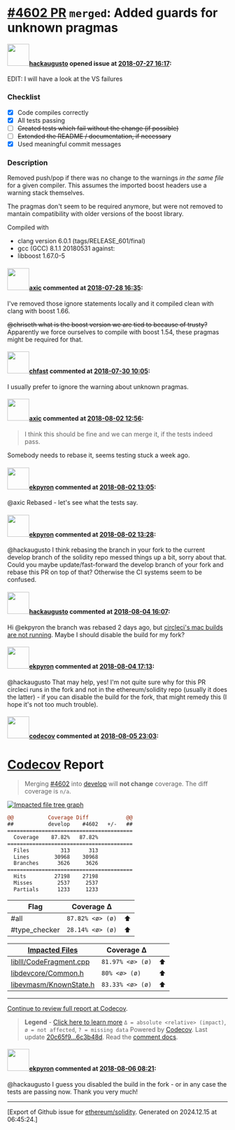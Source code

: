 # [\#4602 PR](https://github.com/ethereum/solidity/pull/4602) `merged`: Added guards for unknown pragmas

#### <img src="https://avatars.githubusercontent.com/u/310139?u=2249e024f23f2e21efa91d96f91c60bf2aba5423&v=4" width="50">[hackaugusto](https://github.com/hackaugusto) opened issue at [2018-07-27 16:17](https://github.com/ethereum/solidity/pull/4602):

EDIT: I will have a look at the VS failures 

### Checklist

- [x] Code compiles correctly
- [x] All tests passing
- [ ] ~~Created tests which fail without the change (if possible)~~
- [ ] ~~Extended the README / documentation, if necessary~~
- [x] Used meaningful commit messages

### Description

Removed push/pop if there was no change to the warnings *in the same
file* for a given compiler. This assumes the imported boost headers use
a warning stack themselves.

The pragmas don't seem to be required anymore, but were not removed to
mantain compatibility with older versions of the boost library.

Compiled with
- clang version 6.0.1 (tags/RELEASE_601/final)
- gcc (GCC) 8.1.1 20180531
 against:
- libboost 1.67.0-5


#### <img src="https://avatars.githubusercontent.com/u/20340?v=4" width="50">[axic](https://github.com/axic) commented at [2018-07-28 16:35](https://github.com/ethereum/solidity/pull/4602#issuecomment-408619666):

I've removed those ignore statements locally and it compiled clean with clang with boost 1.66.

~~@chriseth what is the boost version we are tied to because of trusty?~~ Apparently we force ourselves to compile with boost 1.54, these pragmas might be required for that.

#### <img src="https://avatars.githubusercontent.com/u/573380?u=6cd4b0f473d862749cbed137d0bb32b726ae071f&v=4" width="50">[chfast](https://github.com/chfast) commented at [2018-07-30 10:05](https://github.com/ethereum/solidity/pull/4602#issuecomment-408813482):

I usually prefer to ignore the warning about unknown pragmas.

#### <img src="https://avatars.githubusercontent.com/u/20340?v=4" width="50">[axic](https://github.com/axic) commented at [2018-08-02 12:56](https://github.com/ethereum/solidity/pull/4602#issuecomment-409916594):

> I think this should be fine and we can merge it, if the tests indeed pass.

Somebody needs to rebase it, seems testing stuck a week ago.

#### <img src="https://avatars.githubusercontent.com/u/1347491?v=4" width="50">[ekpyron](https://github.com/ekpyron) commented at [2018-08-02 13:05](https://github.com/ethereum/solidity/pull/4602#issuecomment-409919113):

@axic Rebased - let's see what the tests say.

#### <img src="https://avatars.githubusercontent.com/u/1347491?v=4" width="50">[ekpyron](https://github.com/ekpyron) commented at [2018-08-02 13:28](https://github.com/ethereum/solidity/pull/4602#issuecomment-409925884):

@hackaugusto I think rebasing the branch in your fork to the current develop branch of the solidity repo messed things up a bit, sorry about that. Could you maybe update/fast-forward the develop branch of your fork and rebase this PR on top of that? Otherwise the CI systems seem to be confused.

#### <img src="https://avatars.githubusercontent.com/u/310139?u=2249e024f23f2e21efa91d96f91c60bf2aba5423&v=4" width="50">[hackaugusto](https://github.com/hackaugusto) commented at [2018-08-04 16:07](https://github.com/ethereum/solidity/pull/4602#issuecomment-410459554):

Hi @ekpyron the branch was rebased 2 days ago, but [circleci's mac builds are not running](https://circleci.com/gh/hackaugusto/solidity/31). Maybe I should disable the build for my fork?

#### <img src="https://avatars.githubusercontent.com/u/1347491?v=4" width="50">[ekpyron](https://github.com/ekpyron) commented at [2018-08-04 17:13](https://github.com/ethereum/solidity/pull/4602#issuecomment-410464025):

@hackaugusto That may help, yes! I'm not quite sure why for this PR circleci runs in the fork and not in the ethereum/solidity repo (usually it does the latter) - if you can disable the build for the fork, that might remedy this (I hope it's not too much trouble).

#### <img src="https://avatars.githubusercontent.com/in/254?v=4" width="50">[codecov](https://github.com/apps/codecov) commented at [2018-08-05 23:03](https://github.com/ethereum/solidity/pull/4602#issuecomment-410554928):

# [Codecov](https://codecov.io/gh/ethereum/solidity/pull/4602?src=pr&el=h1) Report
> Merging [#4602](https://codecov.io/gh/ethereum/solidity/pull/4602?src=pr&el=desc) into [develop](https://codecov.io/gh/ethereum/solidity/commit/20c65f9af1f42620db7b77543717a2b341771daf?src=pr&el=desc) will **not change** coverage.
> The diff coverage is `n/a`.

[![Impacted file tree graph](https://codecov.io/gh/ethereum/solidity/pull/4602/graphs/tree.svg?width=650&height=150&token=87PGzVEwU0&src=pr)](https://codecov.io/gh/ethereum/solidity/pull/4602?src=pr&el=tree)

```diff
@@           Coverage Diff            @@
##           develop    #4602   +/-   ##
========================================
  Coverage    87.82%   87.82%           
========================================
  Files          313      313           
  Lines        30968    30968           
  Branches      3626     3626           
========================================
  Hits         27198    27198           
  Misses        2537     2537           
  Partials      1233     1233
```

| Flag | Coverage Δ | |
|---|---|---|
| #all | `87.82% <ø> (ø)` | :arrow_up: |
| #type_checker | `28.14% <ø> (ø)` | :arrow_up: |

| [Impacted Files](https://codecov.io/gh/ethereum/solidity/pull/4602?src=pr&el=tree) | Coverage Δ | |
|---|---|---|
| [liblll/CodeFragment.cpp](https://codecov.io/gh/ethereum/solidity/pull/4602/diff?src=pr&el=tree#diff-bGlibGxsL0NvZGVGcmFnbWVudC5jcHA=) | `81.97% <ø> (ø)` | :arrow_up: |
| [libdevcore/Common.h](https://codecov.io/gh/ethereum/solidity/pull/4602/diff?src=pr&el=tree#diff-bGliZGV2Y29yZS9Db21tb24uaA==) | `80% <ø> (ø)` | :arrow_up: |
| [libevmasm/KnownState.h](https://codecov.io/gh/ethereum/solidity/pull/4602/diff?src=pr&el=tree#diff-bGliZXZtYXNtL0tub3duU3RhdGUuaA==) | `83.33% <ø> (ø)` | :arrow_up: |

------

[Continue to review full report at Codecov](https://codecov.io/gh/ethereum/solidity/pull/4602?src=pr&el=continue).
> **Legend** - [Click here to learn more](https://docs.codecov.io/docs/codecov-delta)
> `Δ = absolute <relative> (impact)`, `ø = not affected`, `? = missing data`
> Powered by [Codecov](https://codecov.io/gh/ethereum/solidity/pull/4602?src=pr&el=footer). Last update [20c65f9...6c3b48d](https://codecov.io/gh/ethereum/solidity/pull/4602?src=pr&el=lastupdated). Read the [comment docs](https://docs.codecov.io/docs/pull-request-comments).

#### <img src="https://avatars.githubusercontent.com/u/1347491?v=4" width="50">[ekpyron](https://github.com/ekpyron) commented at [2018-08-06 08:21](https://github.com/ethereum/solidity/pull/4602#issuecomment-410627507):

@hackaugusto I guess you disabled the build in the fork - or in any case the tests are passing now. Thank you very much!


-------------------------------------------------------------------------------



[Export of Github issue for [ethereum/solidity](https://github.com/ethereum/solidity). Generated on 2024.12.15 at 06:45:24.]
